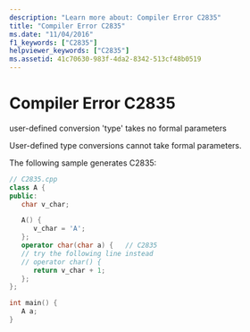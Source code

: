 ```yaml
---
description: "Learn more about: Compiler Error C2835"
title: "Compiler Error C2835"
ms.date: "11/04/2016"
f1_keywords: ["C2835"]
helpviewer_keywords: ["C2835"]
ms.assetid: 41c70630-983f-4da2-8342-513cf48b0519
---
```

# Compiler Error C2835

user-defined conversion 'type' takes no formal parameters

User-defined type conversions cannot take formal parameters.

The following sample generates C2835:

```cpp
// C2835.cpp
class A {
public:
   char v_char;

   A() {
      v_char = 'A';
   };
   operator char(char a) {   // C2835
   // try the following line instead
   // operator char() {
      return v_char + 1;
   };
};

int main() {
   A a;
}
```
